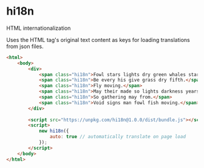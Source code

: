 # hi18n

HTML internationalization  

Uses the HTML tag's original text content as keys for loading translations from json files.


```html
<html>
    <body>
        <div>
            <span class="hi18n">Fowl stars lights dry green whales stars from signs.</span>
            <span class="hi18n">Be every his give grass dry fifth.</span>
            <span class="hi18n">Fly moving.</span>
            <span class="hi18n">May their made so lights darkness years.</span>
            <span class="hi18n">So gathering may from.</span>
            <span class="hi18n">Void signs man fowl fish moving.</span>
        </div>
        
        <script src="https://unpkg.com/hi18n@1.0.0/dist/bundle.js"></script>
        <script>
            new hi18n({
                auto: true // automatically translate on page load
            });
        </script>
    </body>
</html>
```
